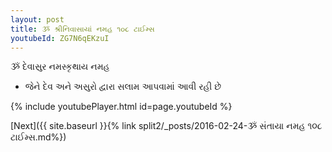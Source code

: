 ```yaml
---
layout: post
title: ૐ શ્રીનિવાસાયાં નમહ ૧૦૮ ટાઈમ્સ
youtubeId: ZG7N6qEKzuI
---
```

 
 
 ૐ દેવાસુર નમસ્કૃથાય નમહ  
 
 -  જેને દેવ અને અસુરો દ્વારા સલામ આપવામાં આવી રહી છે 
 
  
 
  
 
 
 
 
 
 


{% include youtubePlayer.html id=page.youtubeId %}
 
[Next]({{ site.baseurl }}{% link  split2/_posts/2016-02-24-ૐ સંતાયા નમહ ૧૦૮ ટાઈમ્સ.md%})
 
